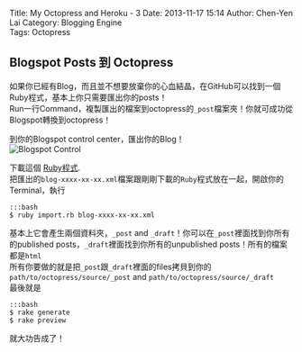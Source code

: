 Title: My Octopress and Heroku - 3
Date: 2013-11-17 15:14
Author: Chen-Yen Lai
Category: Blogging Engine  
Tags: Octopress

## Blogspot Posts 到 Octopress
如果你已經有Blog，而且並不想要放棄你的心血結晶，在GitHub可以找到一個Ruby程式，基本上你只需要匯出你的posts！  
Run一行Command，複製匯出的檔案到octopress的`_post`檔案夾！你就可成功從Blogspot轉換到octopress！  

到你的Blogspot control center，匯出你的Blog！  
![Blogspot Control](https://dl.dropboxusercontent.com/u/165978/blog-to-octopress/fig0.png)  

下載這個 [Ruby程式](https://gist.github.com/chengyanlai/7492278).  
把匯出的`blog-xxxx-xx-xx.xml`檔案跟剛剛下載的`Ruby`程式放在一起，開啟你的Terminal，執行  

    :::bash
    $ ruby import.rb blog-xxxx-xx-xx.xml
    
基本上它會產生兩個資料夾，`_post` and `_draft`！你可以在`_post`裡面找到你所有的published posts，`_draft`裡面找到你所有的unpublished posts！所有的檔案都是`html`  
所有你要做的就是把`_post`跟`_draft`裡面的files拷貝到你的`path/to/octopress/source/_post` and `path/to/octopress/source/_draft`  
最後就是

	:::bash
    $ rake generate
    $ rake preview

就大功告成了！
